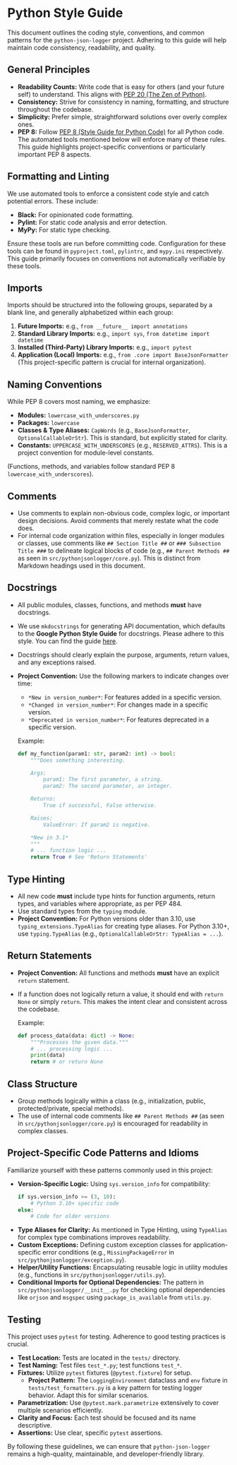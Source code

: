 # Python Style Guide

This document outlines the coding style, conventions, and common patterns for the `python-json-logger` project. Adhering to this guide will help maintain code consistency, readability, and quality.

## General Principles

*   **Readability Counts:** Write code that is easy for others (and your future self) to understand. This aligns with [PEP 20 (The Zen of Python)](https://peps.python.org/pep-0020/).
*   **Consistency:** Strive for consistency in naming, formatting, and structure throughout the codebase.
*   **Simplicity:** Prefer simple, straightforward solutions over overly complex ones.
*   **PEP 8:** Follow [PEP 8 (Style Guide for Python Code)](https://peps.python.org/pep-0008/) for all Python code. The automated tools mentioned below will enforce many of these rules. This guide highlights project-specific conventions or particularly important PEP 8 aspects.

## Formatting and Linting

We use automated tools to enforce a consistent code style and catch potential errors. These include:

*   **Black:** For opinionated code formatting.
*   **Pylint:** For static code analysis and error detection.
*   **MyPy:** For static type checking.

Ensure these tools are run before committing code. Configuration for these tools can be found in `pyproject.toml`, `pylintrc`, and `mypy.ini` respectively. This guide primarily focuses on conventions not automatically verifiable by these tools.

## Imports

Imports should be structured into the following groups, separated by a blank line, and generally alphabetized within each group:

1.  **Future Imports:** e.g., `from __future__ import annotations`
2.  **Standard Library Imports:** e.g., `import sys`, `from datetime import datetime`
3.  **Installed (Third-Party) Library Imports:** e.g., `import pytest`
4.  **Application (Local) Imports:** e.g., `from .core import BaseJsonFormatter` (This project-specific pattern is crucial for internal organization).

## Naming Conventions

While PEP 8 covers most naming, we emphasize:

*   **Modules:** `lowercase_with_underscores.py`
*   **Packages:** `lowercase`
*   **Classes & Type Aliases:** `CapWords` (e.g., `BaseJsonFormatter`, `OptionalCallableOrStr`). This is standard, but explicitly stated for clarity.
*   **Constants:** `UPPERCASE_WITH_UNDERSCORES` (e.g., `RESERVED_ATTRS`). This is a project convention for module-level constants.

(Functions, methods, and variables follow standard PEP 8 `lowercase_with_underscores`).

## Comments

*   Use comments to explain non-obvious code, complex logic, or important design decisions. Avoid comments that merely restate what the code does.
*   For internal code organization within files, especially in longer modules or classes, use comments like `## Section Title ##` or `### Subsection Title ###` to delineate logical blocks of code (e.g., `## Parent Methods ##` as seen in `src/pythonjsonlogger/core.py`). This is distinct from Markdown headings used in this document.

## Docstrings

*   All public modules, classes, functions, and methods **must** have docstrings.
*   We use `mkdocstrings` for generating API documentation, which defaults to the **Google Python Style Guide** for docstrings. Please adhere to this style. You can find the guide [here](https://google.github.io/styleguide/pyguide.html#38-comments-and-docstrings).
*   Docstrings should clearly explain the purpose, arguments, return values, and any exceptions raised.
*   **Project Convention:** Use the following markers to indicate changes over time:
    *   `*New in version_number*`: For features added in a specific version.
    *   `*Changed in version_number*`: For changes made in a specific version.
    *   `*Deprecated in version_number*`: For features deprecated in a specific version.

    Example:
    ```python
    def my_function(param1: str, param2: int) -> bool:
        """Does something interesting.

        Args:
            param1: The first parameter, a string.
            param2: The second parameter, an integer.

        Returns:
            True if successful, False otherwise.

        Raises:
            ValueError: If param2 is negative.

        *New in 3.1*
        """
        # ... function logic ...
        return True # See 'Return Statements'
    ```

## Type Hinting

*   All new code **must** include type hints for function arguments, return types, and variables where appropriate, as per PEP 484.
*   Use standard types from the `typing` module.
*   **Project Convention:** For Python versions older than 3.10, use `typing_extensions.TypeAlias` for creating type aliases. For Python 3.10+, use `typing.TypeAlias` (e.g., `OptionalCallableOrStr: TypeAlias = ...`).

## Return Statements

*   **Project Convention:** All functions and methods **must** have an explicit `return` statement.
*   If a function does not logically return a value, it should end with `return None` or simply `return`. This makes the intent clear and consistent across the codebase.

    Example:
    ```python
    def process_data(data: dict) -> None:
        """Processes the given data."""
        # ... processing logic ...
        print(data)
        return # or return None
    ```

## Class Structure

*   Group methods logically within a class (e.g., initialization, public, protected/private, special methods).
*   The use of internal code comments like `## Parent Methods ##` (as seen in `src/pythonjsonlogger/core.py`) is encouraged for readability in complex classes.

## Project-Specific Code Patterns and Idioms

Familiarize yourself with these patterns commonly used in this project:

*   **Version-Specific Logic:** Using `sys.version_info` for compatibility:
    ```python
    if sys.version_info >= (3, 10):
        # Python 3.10+ specific code
    else:
        # Code for older versions
    ```
*   **Type Aliases for Clarity:** As mentioned in Type Hinting, using `TypeAlias` for complex type combinations improves readability.
*   **Custom Exceptions:** Defining custom exception classes for application-specific error conditions (e.g., `MissingPackageError` in `src/pythonjsonlogger/exception.py`).
*   **Helper/Utility Functions:** Encapsulating reusable logic in utility modules (e.g., functions in `src/pythonjsonlogger/utils.py`).
*   **Conditional Imports for Optional Dependencies:** The pattern in `src/pythonjsonlogger/__init__.py` for checking optional dependencies like `orjson` and `msgspec` using `package_is_available` from `utils.py`.

## Testing

This project uses `pytest` for testing. Adherence to good testing practices is crucial.

*   **Test Location:** Tests are located in the `tests/` directory.
*   **Test Naming:** Test files `test_*.py`; test functions `test_*`.
*   **Fixtures:** Utilize `pytest` fixtures (`@pytest.fixture`) for setup.
    *   **Project Pattern:** The `LoggingEnvironment` dataclass and `env` fixture in `tests/test_formatters.py` is a key pattern for testing logger behavior. Adapt this for similar scenarios.
*   **Parametrization:** Use `@pytest.mark.parametrize` extensively to cover multiple scenarios efficiently.
*   **Clarity and Focus:** Each test should be focused and its name descriptive.
*   **Assertions:** Use clear, specific `pytest` assertions.

By following these guidelines, we can ensure that `python-json-logger` remains a high-quality, maintainable, and developer-friendly library.
